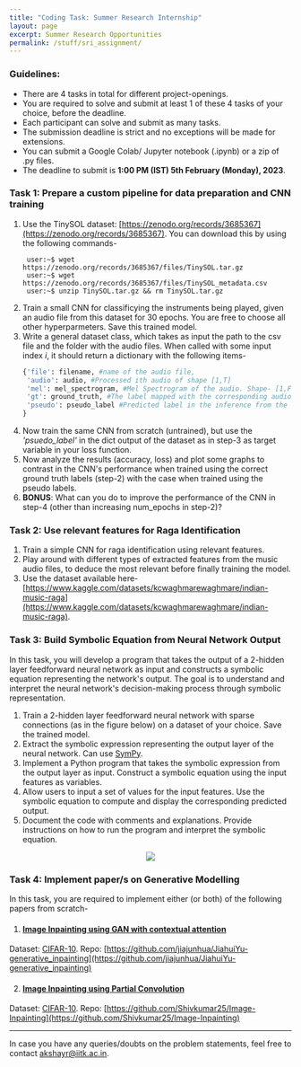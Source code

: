 ```yaml
---
title: "Coding Task: Summer Research Internship"
layout: page
excerpt: Summer Research Opportunities
permalink: /stuff/sri_assignment/
---
```



### Guidelines:
- There are 4 tasks in total for different project-openings.
- You are required to solve and submit at least 1 of these 4 tasks of your choice, before the deadline.
- Each participant can solve and submit as many tasks.
- The submission deadline is strict and no exceptions will be made for extensions.
- You can submit a Google Colab/ Jupyter notebook (.ipynb) or a zip of .py files.
- The deadline to submit is **1:00 PM (IST) 5th February (Monday), 2023**.

### Task 1: Prepare a custom pipeline for data preparation and CNN training

1. Use the TinySOL dataset: [https://zenodo.org/records/3685367](https://zenodo.org/records/3685367). You can download this by using the following commands-
   ```console
    user:~$ wget https://zenodo.org/records/3685367/files/TinySOL.tar.gz
    user:~$ wget https://zenodo.org/records/3685367/files/TinySOL_metadata.csv
    user:~$ unzip TinySOL.tar.gz && rm TinySOL.tar.gz
   ```
2. Train a small CNN for classificying the instruments being played, given an audio file from this dataset for 30 epochs. You are free to choose all other hyperparmeters. Save this trained model.
3. Write a general dataset class, which takes as input the path to the csv file and the folder with the audio files. When called with some input index *i*, it should return a dictionary with the following items-
   ```python
   {'file': filename, #name of the audio file,
    'audio': audio, #Processed ith audio of shape [1,T]
    'mel': mel_spectrogram, #Mel Spectrogram of the audio. Shape- [1,F,T]. Choose the parameters yourself.
    'gt': ground_truth, #The label mapped with the corresponding audio file.
    'pseudo': pseudo_label #Predicted label in the inference from the trained model in step-2.
   }
   ```
4. Now train the same CNN from scratch (untrained), but use the *'psuedo_label'* in the dict output of the dataset as in step-3 as target variable in your loss function.
5. Now analyze the results (accuracy, loss) and plot some graphs to contrast in the CNN's performance when trained using the correct ground truth labels (step-2) with the case when trained using the pseudo labels.
6. **BONUS**: What can you do to improve the performance of the CNN in step-4 (other than increasing num_epochs in step-2)?

### Task 2: Use relevant features for Raga Identification

1. Train a simple CNN for raga identification using relevant features.
2. Play around with different types of extracted features from the music audio files, to deduce the most relevant before finally training the model.
3. Use the dataset available here- [https://www.kaggle.com/datasets/kcwaghmarewaghmare/indian-music-raga](https://www.kaggle.com/datasets/kcwaghmarewaghmare/indian-music-raga).

### Task 3: Build Symbolic Equation from Neural Network Output
In this task, you will develop a program that takes the output of a 2-hidden layer feedforward neural network as input and 
constructs a symbolic equation representing the network's output. The goal is to understand and interpret the neural network's
decision-making process through symbolic representation.

1. Train a 2-hidden layer feedforward neural network with sparse connections (as in the figure below) on a dataset of your choice. Save the trained model.
2. Extract the symbolic expression representing the output layer of the neural network. Can use [SymPy](https://www.sympy.org/en/index.html).
3. Implement a Python program that takes the symbolic expression from the output layer as input. Construct a symbolic equation using the input features as variables.
4. Allow users to input a set of values for the input features. Use the symbolic equation to compute and display the corresponding predicted output.
5. Document the code with comments and explanations. Provide instructions on how to run the program and interpret the symbolic equation.

<div align="center">
<img class="width-score width-max-20px" src="{{ "./stuff/sri.png" | relative_url }}">
</div>

### Task 4: Implement paper/s on Generative Modelling
In this task, you are required to implement either (or both) of the following papers from scratch-

1. #### [Image Inpainting using GAN with contextual attention](https://arxiv.org/pdf/1801.07892.pdf)
Dataset: [CIFAR-10](https://www.cs.toronto.edu/~kriz/cifar.html). 
Repo: [https://github.com/jiajunhua/JiahuiYu-generative_inpainting](https://github.com/jiajunhua/JiahuiYu-generative_inpainting)

2. #### [Image Inpainting using Partial Convolution](https://arxiv.org/pdf/1804.07723.pdf)
Dataset: [CIFAR-10](https://www.cs.toronto.edu/~kriz/cifar.html). 
Repo: [https://github.com/Shivkumar25/Image-Inpainting](https://github.com/Shivkumar25/Image-Inpainting)


-----------------------------
In case you have any queries/doubts on the problem statements, feel free to contact [akshayr@iitk.ac.in](akshayr@iitk.ac.in).

